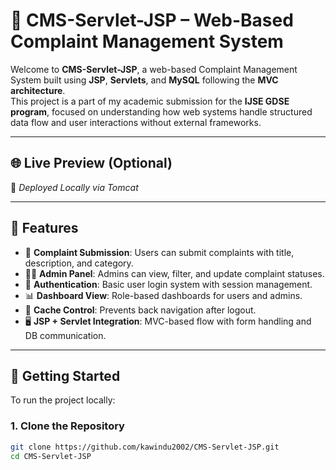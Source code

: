 # 📢 CMS-Servlet-JSP – Web-Based Complaint Management System

Welcome to **CMS-Servlet-JSP**, a web-based Complaint Management System built using **JSP**, **Servlets**, and **MySQL** following the **MVC architecture**.  
This project is a part of my academic submission for the **IJSE GDSE program**, focused on understanding how web systems handle structured data flow and user interactions without external frameworks.

---

## 🌐 Live Preview (Optional)

🔗 _Deployed Locally via Tomcat_

---

## 🧰 Features

- 📝 **Complaint Submission**: Users can submit complaints with title, description, and category.
- 🧑‍💼 **Admin Panel**: Admins can view, filter, and update complaint statuses.
- 🔐 **Authentication**: Basic user login system with session management.
- 📊 **Dashboard View**: Role-based dashboards for users and admins.
- 🚫 **Cache Control**: Prevents back navigation after logout.
- 🖥️ **JSP + Servlet Integration**: MVC-based flow with form handling and DB communication.

---

## 🚀 Getting Started

To run the project locally:

### 1. Clone the Repository
```bash
git clone https://github.com/kawindu2002/CMS-Servlet-JSP.git
cd CMS-Servlet-JSP
